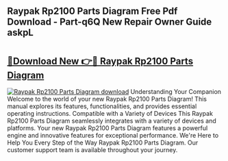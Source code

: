 ## Raypak Rp2100 Parts Diagram Free Pdf Download - Part-q6Q New Repair Owner Guide askpL

# <h2><a href="http://dfhoc9l.blite.top/?on=Raypak+Rp2100+Parts+Diagram">🔗Download New 👉🔴 Raypak Rp2100 Parts Diagram</a></h2>

[![Raypak Rp2100 Parts Diagram download](https://i.imgur.com/lujVjoI.png)](http://dfhoc9l.blite.top/?on=Raypak+Rp2100+Parts+Diagram)
Understanding Your Companion Welcome to the world of your new Raypak Rp2100 Parts Diagram! This manual explores its features, functionalities, and provides essential operating instructions. Compatible with a Variety of Devices This Raypak Rp2100 Parts Diagram seamlessly integrates with a variety of devices and platforms. Your new Raypak Rp2100 Parts Diagram features a powerful engine and innovative features for exceptional performance. We're Here to Help You Every Step of the Way Raypak Rp2100 Parts Diagram. Our customer support team is available throughout your journey.
